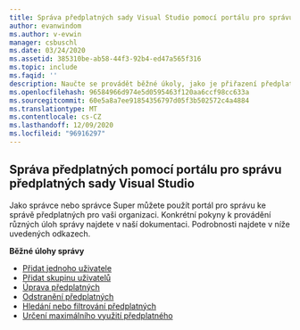 ```yaml
---
title: Správa předplatných sady Visual Studio pomocí portálu pro správu Visual Studio Subscription | Microsoft Docs
author: evanwindom
ms.author: v-evwin
manager: csbuschl
ms.date: 03/24/2020
ms.assetid: 385310be-ab58-44f3-92b4-ed47a565f316
ms.topic: include
ms.faqid: ''
description: Naučte se provádět běžné úkoly, jako je přiřazení předplatných, provádění změn, hledání a nastavování předvoleb na portálu pro správu předplatných sady Visual Studio.
ms.openlocfilehash: 96584966d974e5d0595463f120aa6ccf98cc633a
ms.sourcegitcommit: 60e5a8a7ee91854356797d05f3b502572c4a4884
ms.translationtype: MT
ms.contentlocale: cs-CZ
ms.lasthandoff: 12/09/2020
ms.locfileid: "96916297"
---
```

## <a name="using-the-visual-studio-subscriptions-administration-portal-to-manage-subscriptions"></a>Správa předplatných pomocí portálu pro správu předplatných sady Visual Studio
Jako správce nebo správce Super můžete použít portál pro správu ke správě předplatných pro vaši organizaci.  Konkrétní pokyny k provádění různých úloh správy najdete v naší dokumentaci.  Podrobnosti najdete v níže uvedených odkazech. 

**Běžné úlohy správy**
- [Přidat jednoho uživatele](https://docs.microsoft.com/visualstudio/subscriptions/assign-license)
- [Přidat skupinu uživatelů](https://docs.microsoft.com/visualstudio/subscriptions/assign-license-bulk)
- [Úprava předplatných](https://docs.microsoft.com/visualstudio/subscriptions/edit-license)
- [Odstranění předplatných](https://docs.microsoft.com/visualstudio/subscriptions/delete-license)
- [Hledání nebo filtrování předplatných](https://docs.microsoft.com/visualstudio/subscriptions/search-license)
- [Určení maximálního využití předplatného](https://docs.microsoft.com/visualstudio/subscriptions/maximum-usage)
